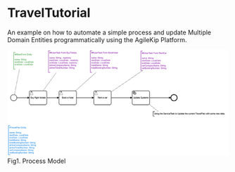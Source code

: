 # TravelTutorial

An example on how to automate a simple process and update Multiple Domain Entities programmatically using the AgileKip Platform.

![Model](/MODELS/travel-ENTITIES2/travel_ENTITIES2.png)
Fig1. Process Model
